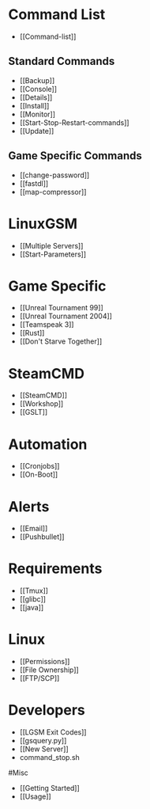 # Command List
* [[Command-list]]

## Standard Commands
* [[Backup]]
* [[Console]]
* [[Details]]
* [[Install]]
* [[Monitor]]
* [[Start-Stop-Restart-commands]]
* [[Update]]

## Game Specific Commands
* [[change-password]]
* [[fastdl]]
* [[map-compressor]]

# LinuxGSM
* [[Multiple Servers]]
* [[Start-Parameters]]

# Game Specific
* [[Unreal Tournament 99]]
* [[Unreal Tournament 2004]]
* [[Teamspeak 3]]
* [[Rust]]
* [[Don't Starve Together]]

# SteamCMD
* [[SteamCMD]]
* [[Workshop]]
* [[GSLT]]

# Automation
* [[Cronjobs]]
* [[On-Boot]]

# Alerts
* [[Email]]
* [[Pushbullet]]

# Requirements
* [[Tmux]]
* [[glibc]]
* [[java]]

# Linux
* [[Permissions]]
* [[File Ownership]]
* [[FTP/SCP]]

# Developers
* [[LGSM Exit Codes]]
* [[gsquery.py]]
* [[New Server]]
* command_stop.sh

#Misc
* [[Getting Started]]
* [[Usage]]